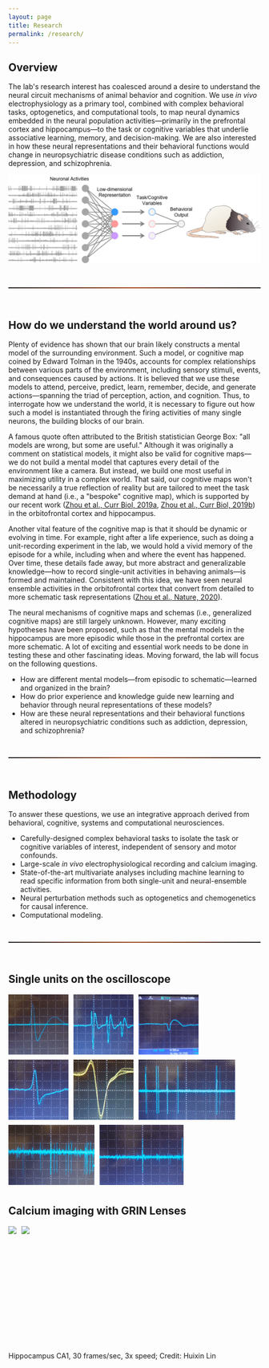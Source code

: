 ```yaml
---
layout: page
title: Research
permalink: /research/
---
```


<!-- <h4>
  <a href="/research/research_in_chinese/">研究概述</a>
</h4> -->

## Overview

The lab's research interest has coalesced around a desire to understand the neural circuit mechanisms of animal behavior and cognition. We use *in vivo* electrophysiology as a primary tool, combined with complex behavioral tasks, optogenetics, and computational tools, to map neural dynamics embedded in the neural population activities—primarily in the prefrontal cortex and hippocampus—to the task or cognitive variables that underlie associative learning, memory, and decision-making. We are also interested in how these neural representations and their behavioral functions would change in neuropsychiatric disease conditions such as addiction, depression, and schizophrenia.

<p align="left">
  <img width="800" src="/assets/methodology.png">
</p>

<br clear="left" />
<hr style="height:2px; border:0; background-image: linear-gradient(to right, rgba(255, 94, 19, 0), rgba(255, 94, 19, 0.6), rgba(255, 94, 19, 0))" />
<br>

## How do we understand the world around us? 

Plenty of evidence has shown that our brain likely constructs a mental model of the surrounding environment. Such a model, or cognitive map coined by Edward Tolman in the 1940s, accounts for complex relationships between various parts of the environment, including sensory stimuli, events, and consequences caused by actions. It is believed that we use these models to attend, perceive, predict, learn, remember, decide, and generate actions—spanning the triad of perception, action, and cognition. Thus, to interrogate how we understand the world, it is necessary to figure out how such a model is instantiated through the firing activities of many single neurons, the building blocks of our brain.

A famous quote often attributed to the British statistician George Box: "all models are wrong, but some are useful." Although it was originally a comment on statistical models, it might also be valid for cognitive maps—we do not build a mental model that captures every detail of the environment like a camera. But instead, we build one most useful in maximizing utility in a complex world. That said, our cognitive maps won't be necessarily a true reflection of reality but are tailored to meet the task demand at hand (i.e., a "bespoke" cognitive map), which is supported by our recent work ([Zhou et al., Curr Biol, 2019a](/papers/2019_curr_biol_a.pdf), [Zhou et al., Curr Biol, 2019b](/papers/2019_curr_biol_b.pdf)) in the orbitofrontal cortex and hippocampus. 

Another vital feature of the cognitive map is that it should be dynamic or evolving in time. For example, right after a life experience, such as doing a unit-recording experiment in the lab, we would hold a vivid memory of the episode for a while, including when and where the event has happened. Over time, these details fade away, but more abstract and generalizable knowledge—how to record single-unit activities in behaving animals—is formed and maintained. Consistent with this idea, we have seen neural ensemble activities in the orbitofrontal cortex that convert from detailed to more schematic task representations ([Zhou et al., Nature, 2020](/papers/2021_nature.pdf)). 

The neural mechanisms of cognitive maps and schemas (i.e., generalized cognitive maps) are still largely unknown. However, many exciting hypotheses have been proposed, such as that the mental models in the hippocampus are more episodic while those in the prefrontal cortex are more schematic. A lot of exciting and essential work needs to be done in testing these and other fascinating ideas. Moving forward, the lab will focus on the following questions.

* How are different mental models—from episodic to schematic—learned and organized in the brain?
* How do prior experience and knowledge guide new learning and behavior through neural representations of these models?
* How are these neural representations and their behavioral functions altered in neuropsychiatric conditions such as addiction, depression, and schizophrenia?

<br clear="left" />
<hr style="height:2px; border:0; background-image: linear-gradient(to right, rgba(255, 94, 19, 0), rgba(255, 94, 19, 0.6), rgba(255, 94, 19, 0))" />
<br>

## Methodology

To answer these questions, we use an integrative approach derived from behavioral, cognitive, systems and computational neurosciences. 

* Carefully-designed complex behavioral tasks to isolate the task or cognitive variables of interest, independent of sensory and motor confounds.
* Large-scale *in vivo* electrophysiological recording and calcium imaging.
* State-of-the-art multivariate analyses including machine learning to read specific information from both single-unit and neural-ensemble activities.
* Neural perturbation methods such as optogenetics and chemogenetics for causal inference.
* Computational modeling.

<br clear="left" />
<hr style="height:2px; border:0; background-image: linear-gradient(to right, rgba(255, 94, 19, 0), rgba(255, 94, 19, 0.6), rgba(255, 94, 19, 0))" />
<br>

## Single units on the oscilloscope

<img align="left" height="120" style="margin-right:10px; margin-bottom:10px" src="/assets/huge-unit-1.gif" />
<img align="left" height="120" style="margin-right:10px; margin-bottom:10px" src="/assets/huge-unit-2.gif" />
<img align="left" height="120" style="margin-right:10px; margin-bottom:10px" src="/assets/huge-unit-3.gif" />
<img align="left" height="120" style="margin-right:10px; margin-bottom:10px" src="/assets/huge-unit-4.gif" />
<img align="left" height="120" style="margin-right:10px; margin-bottom:10px" src="/assets/huge-unit-5.gif" />
<img align="left" height="120" style="margin-right:10px; margin-bottom:10px" src="/assets/huge-unit-b1.gif" />
<img align="left" height="120" style="margin-right:10px; margin-bottom:10px" src="/assets/huge-unit-b2.gif" />
<img align="left" height="120" style="margin-right:10px; margin-bottom:10px" src="/assets/huge-unit-b3.gif" /><br clear="left" />


## Calcium imaging with GRIN Lenses
<img align="left" height="240" style="margin-right:10px; margin-bottom:10px" src="/assets/CA1CalciumImaging.gif" />
<img align="left" height="240" style="margin-right:10px; margin-bottom:10px" src="/assets/CA1CalciumImaging_2.gif" /><br clear="left" />
Hippocampus CA1, 30 frames/sec, 3x speed; Credit: Huixin Lin
